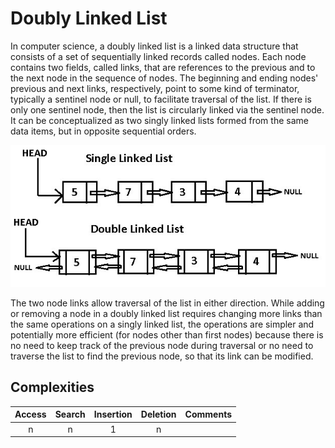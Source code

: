 # Doubly Linked List

In computer science, a doubly linked list is a linked data structure that consists of a set of sequentially linked records called nodes. Each node contains two fields, called links, that are references to the previous and to the next node in the sequence of nodes. The beginning and ending nodes' previous and next links, respectively, point to some kind of terminator, typically a sentinel node or null, to facilitate traversal of the list. If there is only one sentinel node, then the list is circularly linked via the sentinel node. It can be conceptualized as two singly linked lists formed from the same data items, but in opposite sequential orders.

![Doubly Linked List](./doubly-linked-list.jpg)

The two node links allow traversal of the list in either direction. While adding or removing a node in a doubly linked list requires changing more links than the same operations on a singly linked list, the operations are simpler and potentially more efficient (for nodes other than first nodes) because there is no need to keep track of the previous node during traversal or no need to traverse the list to find the previous node, so that its link can be modified.

## Complexities
| Access    | Search    | Insertion | Deletion  | Comments  |
| :-------: | :-------: | :-------: | :-------: | :-------- |
| n         | n         | 1         | n         |           |